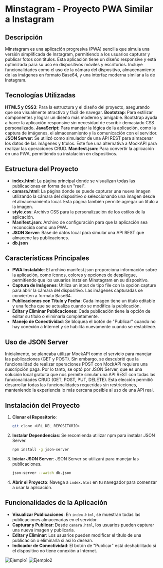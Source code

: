# Minstagram - Proyecto PWA Similar a Instagram

## Descripción

Minstagram es una aplicación progresiva (PWA) sencilla que simula una versión simplificada de Instagram, permitiendo a los usuarios capturar y publicar fotos con títulos. Esta aplicación tiene un diseño responsive y está optimizada para su uso en dispositivos móviles y escritorios. Incluye funcionalidades como el uso de la cámara del dispositivo, almacenamiento de las imágenes en formato Base64, y una interfaz moderna similar a la de Instagram.

## Tecnologías Utilizadas

**HTML5 y CSS3**: Para la estructura y el diseño del proyecto, asegurando que sea visualmente atractivo y fácil de navegar.
**Bootstrap**: Para estilizar componentes y lograr un diseño más moderno y amigable. Bootstrap ayuda a hacer la aplicación responsive sin necesidad de escribir demasiado CSS personalizado.
**JavaScript**: Para manejar la lógica de la aplicación, como la captura de imágenes, el almacenamiento y la comunicación con el servidor.
**JSON Server**: Se utilizó como simulador de una API REST para almacenar los datos de las imágenes y títulos. Este fue una alternativa a MockAPI para realizar las operaciones CRUD.
**Manifest.json**: Para convertir la aplicación en una PWA, permitiendo su instalación en dispositivos.

## Estructura del Proyecto

- **index.html**: La página principal donde se visualizan todas las publicaciones en forma de un "reel".
- **camara.html**: La página donde se puede capturar una nueva imagen utilizando la cámara del dispositivo o seleccionando una imagen desde el almacenamiento local. Esta página también permite agregar un título a la imagen.
- **style.css**: Archivo CSS para la personalización de los estilos de la aplicación.
- **Manifest.json**: Archivo de configuración para que la aplicación sea reconocida como una PWA.
- **JSON Server**: Base de datos local para simular una API REST que almacene las publicaciones.
- **db.json**

## Características Principales

- **PWA Instalable**: El archivo manifest.json proporciona información sobre la aplicación, como íconos, colores y opciones de despliegue, permitiendo que los usuarios instalen Minstagram en su dispositivo.
- **Captura de Imágenes**: Utiliza un input de tipo file con la opción capture para abrir la cámara del dispositivo. Las imágenes capturadas se convierten a formato Base64.
- **Publicaciones con Título y Fecha**: Cada imagen tiene un título editable y una fecha que se actualiza cuando se modifica la publicación.
- **Editar y Eliminar Publicaciones**: Cada publicación tiene la opción de editar su título o eliminarla completamente.
- **Manejo de Conectividad**: Se bloquea el botón de "Publicar" cuando no hay conexión a Internet y se habilita nuevamente cuando se restablece.

## Uso de JSON Server

Inicialmente, se planeaba utilizar MockAPI como el servicio para manejar las publicaciones (GET y POST). Sin embargo, se descubrió que la funcionalidad de realizar operaciones POST con MockAPI requiere una suscripción paga. Por lo tanto, se optó por JSON Server, que es una solución local gratuita que nos permite simular una API REST con todas las funcionalidades CRUD (GET, POST, PUT, DELETE). Esta elección permitió desarrollar todas las funcionalidades requeridas sin restricciones, manteniendo la experiencia lo más cercana posible al uso de una API real.

## Instalación del Proyecto

1. **Clonar el Repositorio**:
    ```bash
    git clone <URL_DEL_REPOSITORIO>
    ```
2. **Instalar Dependencias**:
    Se recomienda utilizar npm para instalar JSON Server.
    ```bash
    npm install -g json-server
    ```
3. **Iniciar JSON Server**:
    JSON Server se utilizará para manejar las publicaciones.
    ```bash
    json-server --watch db.json
    ```
4. **Abrir el Proyecto**:
    Navega a `index.html` en tu navegador para comenzar a usar la aplicación.

## Funcionalidades de la Aplicación

- **Visualizar Publicaciones**: En `index.html`, se muestran todas las publicaciones almacenadas en el servidor.
- **Capturar y Publicar**: Desde `camara.html`, los usuarios pueden capturar una nueva imagen y publicarla.
- **Editar y Eliminar**: Los usuarios pueden modificar el título de una publicación o eliminarla si así lo desean.
- **Indicador de Conectividad**: El botón de "Publicar" está deshabilitado si el dispositivo no tiene conexión a Internet.


![Ejemplo1](https://github.com/user-attachments/assets/33a62a11-f3cd-43cf-ba43-82e5e8e13545)
![Ejemplo2](https://github.com/user-attachments/assets/d36d2fe4-5e65-415e-aa73-97fa2b76d823)
